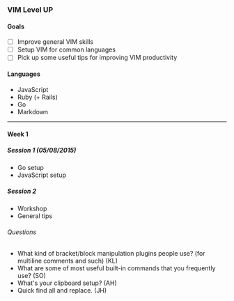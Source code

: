 ### VIM Level UP

#### Goals

- [ ] Improve general VIM skills
- [ ] Setup VIM for common languages
- [ ] Pick up some useful tips for improving VIM productivity

#### Languages

* JavaScript
* Ruby (+ Rails)
* Go
* Markdown

---

#### Week 1

##### Session 1 (05/08/2015)

* Go setup
* JavaScript setup

##### Session 2

* Workshop
* General tips

###### Questions

* What kind of bracket/block manipulation plugins people use? (for multiline 
comments and such) (KL)
* What are some of most useful built-in commands that you frequently use? (SO)
* What's your clipboard setup? (AH)
* Quick find all and replace. (JH)


